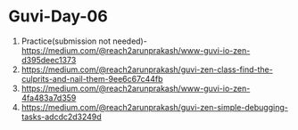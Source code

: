 # Guvi-Day-06

1. Practice(submission not needed)-https://medium.com/@reach2arunprakash/www-guvi-io-zen-d395deec1373
2. https://medium.com/@reach2arunprakash/guvi-zen-class-find-the-culprits-and-nail-them-9ee6c67c44fb
3. https://medium.com/@reach2arunprakash/www-guvi-io-zen-4fa483a7d359
4. https://medium.com/@reach2arunprakash/guvi-zen-simple-debugging-tasks-adcdc2d3249d
